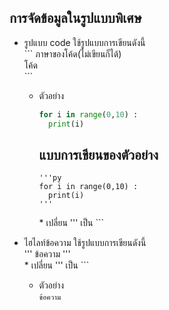  ## การจัดข้อมูลในรูปแบบพิเศษ
  + รูปแบบ code ใช้รูปแบบการเขียนดังนี้ <br>
    \``` ภาษาของโค้ด(ไม่เขียนก็ได้) <br>
    โค้ด <br>
    \```
    + ตัวอย่าง
      ``` py
      for i in range(0,10) :
        print(i)
      ```
      แบบการเขียนของตัวอย่าง
      ---
      ``` 
      '''py
      for i in range(0,10) :
        print(i)
      '''
      ```
      \* เปลี่ยน ''' เป็น ```
      
   + ไฮไลท์ข้อความ ใช้รูปแบบการเขียนดังนี้ <br>
     ''' ข้อความ ''' <br>
     \* เปลี่ยน ''' เป็น ```
     + ตัวอย่าง <br>
       ```ข้อความ```
       
       
       
